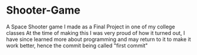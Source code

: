 # Shooter-Game
A Space Shooter game I made as a Final Project in one of my college classes
At the time of making this I was very proud of how it turned out, I have since learned more about programming and may return to it to make
it work better, hence the commit being called "first commit"

